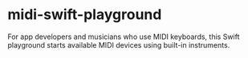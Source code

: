 # midi-swift-playground
For app developers and musicians who use MIDI keyboards, this Swift playground starts available MIDI devices using built-in instruments.
